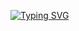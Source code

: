 [![Typing SVG](https://readme-typing-svg.herokuapp.com?color=%232CB34D&lines=Hi%2C+I%E2%80%99m+Ayn+%F0%9F%8C%B5;Join+me+on+Orange+discord+server)](https://git.io/typing-svg)
